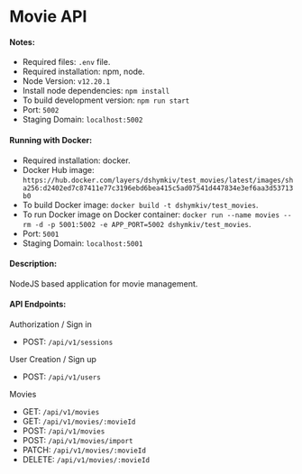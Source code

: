 # Movie API

#### Notes:
- Required files: `.env` file.
- Required installation: npm, node.
- Node Version: `v12.20.1`
- Install node dependencies: `npm install`
- To build development version: `npm run start`
- Port: `5002`
- Staging Domain: `localhost:5002`

#### Running with Docker:
- Required installation: docker.
- Docker Hub image: `https://hub.docker.com/layers/dshymkiv/test_movies/latest/images/sha256:d2402ed7c87411e77c3196ebd6bea415c5ad07541d447834e3ef6aa3d53713b0`
- To build Docker image: `docker build -t dshymkiv/test_movies`.
- To run Docker image on Docker container: `docker run --name movies --rm -d -p 5001:5002 -e APP_PORT=5002 dshymkiv/test_movies`.
- Port: `5001`
- Staging Domain: `localhost:5001`

#### Description:
NodeJS based application for movie management.

#### API Endpoints:
Authorization / Sign in
- POST: `/api/v1/sessions`

User Creation / Sign up
- POST: `/api/v1/users`

Movies
- GET: `/api/v1/movies`
- GET: `/api/v1/movies/:movieId`
- POST: `/api/v1/movies`
- POST: `/api/v1/movies/import`
- PATCH: `/api/v1/movies/:movieId`
- DELETE: `/api/v1/movies/:movieId`
